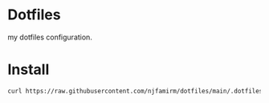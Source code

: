 # Dotfiles
my dotfiles configuration.

# Install
```sh
curl https://raw.githubusercontent.com/njfamirm/dotfiles/main/.dotfiles/install.sh | bash
```
